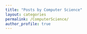 ```yaml
---
title: "Posts by Computer Science"
layout: categories
permalink: /ComputerScience/
author_profile: true
---
```


<!---
title: "Posts by Computer Science2"
layout: categories
permalink: /IT NEWS/
author_profile: true
--->
